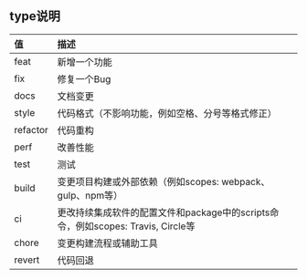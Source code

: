 
## type说明

| 值       | 描述                                                         |
| :------- | :----------------------------------------------------------- |
| feat     | 新增一个功能                                                 |
| fix      | 修复一个Bug                                                  |
| docs     | 文档变更                                                     |
| style    | 代码格式（不影响功能，例如空格、分号等格式修正）             |
| refactor | 代码重构                                                     |
| perf     | 改善性能                                                     |
| test     | 测试                                                         |
| build    | 变更项目构建或外部依赖（例如scopes: webpack、gulp、npm等）   |
| ci       | 更改持续集成软件的配置文件和package中的scripts命令，例如scopes: Travis, Circle等 |
| chore    | 变更构建流程或辅助工具                                       |
| revert   | 代码回退                                                     |
